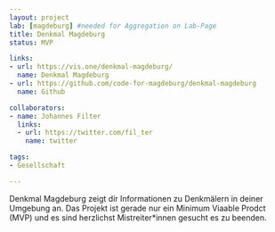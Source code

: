```yaml
---
layout: project
lab: [magdeburg] #needed for Aggregation on Lab-Page
title: Denkmal Magdeburg
status: MVP

links:
- url: https://vis.one/denkmal-magdeburg/
  name: Denkmal Magdeburg
- url: https://github.com/code-for-magdeburg/denkmal-magdeburg
  name: Github

collaborators:
- name: Johannes Filter
  links:
  - url: https://twitter.com/fil_ter
    name: twitter

tags:
- Gesellschaft

---
```


Denkmal Magdeburg zeigt dir Informationen zu Denkmälern in deiner Umgebung an. Das Projekt ist gerade nur ein Minimum Viaable Prodct (MVP) und es sind herzlichst Mistreiter*innen gesucht es zu beenden.
